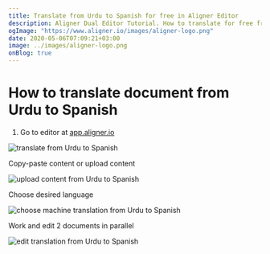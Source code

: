 ```yaml
---
title: Translate from Urdu to Spanish for free in Aligner Editor
description: Aligner Dual Editor Tutorial. How to translate for free from Urdu to Spanish. Aligner is multilingual document management platform. 
ogImage: "https://www.aligner.io/images/aligner-logo.png"
date: 2020-05-06T07:09:21+03:00
image: ../images/aligner-logo.png
onBlog: true
---
```


# How to translate document from Urdu to Spanish

1. Go to editor at [app.aligner.io](https://app.aligner.io "Aligner App web page")

![translate from Urdu to Spanish](../aligner-blank-editor.png "translate from Urdu to Spanish")

Copy-paste content or upload content

![upload content from Urdu to Spanish](../aligner-uploaded-document.png "upload content from Urdu to Spanish")

Choose desired language

![choose machine translation from Urdu to Spanish](../aligner-language-dropdown.png "choose machine translation from Urdu to Spanish")

Work and edit 2 documents in parallel

![edit translation from Urdu to Spanish](../aligner-double-sitded-editor.png "edit translation from Urdu to Spanish")

